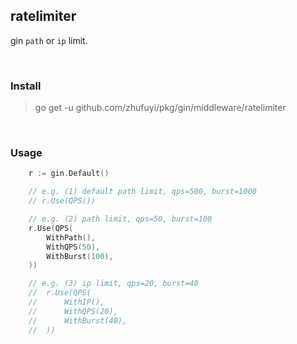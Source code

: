 ## ratelimiter

gin `path` or `ip` limit.

<br>

### Install

> go get -u github.com/zhufuyi/pkg/gin/middleware/ratelimiter

<br>

### Usage

```go
	r := gin.Default()

	// e.g. (1) default path limit, qps=500, burst=1000
	// r.Use(QPS())

	// e.g. (2) path limit, qps=50, burst=100
	r.Use(QPS(
		WithPath(),
		WithQPS(50),
		WithBurst(100),
	))

	// e.g. (3) ip limit, qps=20, burst=40
	//	r.Use(QPS(
	//		WithIP(),
	//		WithQPS(20),
	//		WithBurst(40),
	//	))
```
